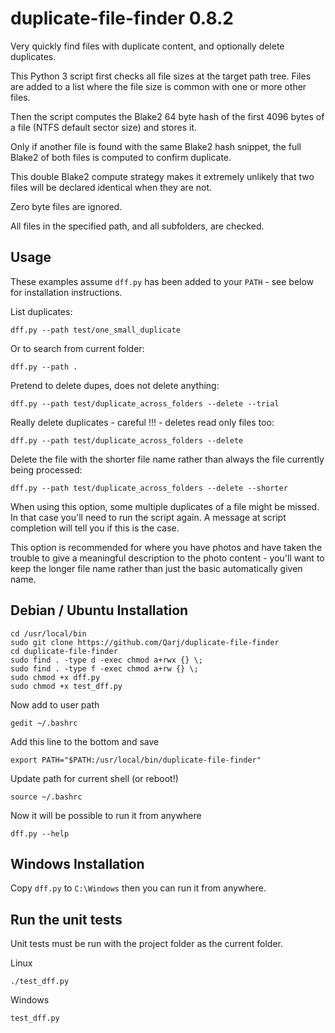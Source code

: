 # duplicate-file-finder 0.8.2

Very quickly find files with duplicate content, and optionally delete duplicates.

This Python 3 script first checks all file sizes at the target path tree.
Files are added to a list where the file size is common with one or more other files.

Then the script computes the Blake2 64 byte hash of the first 4096 bytes of a file (NTFS default sector size) and stores it.

Only if another file is found with the same Blake2 hash snippet, the full Blake2 of both files is computed to confirm duplicate.

This double Blake2 compute strategy makes it extremely unlikely that two files will be declared identical when they are not.

Zero byte files are ignored.

All files in the specified path, and all subfolders, are checked.

## Usage

These examples assume `dff.py` has been added to your `PATH` - see below for installation instructions.

List duplicates:

```
dff.py --path test/one_small_duplicate
```

Or to search from current folder:

```
dff.py --path .
```

Pretend to delete dupes, does not delete anything:

```
dff.py --path test/duplicate_across_folders --delete --trial
```

Really delete duplicates - careful !!! - deletes read only files too:

```
dff.py --path test/duplicate_across_folders --delete
```

Delete the file with the shorter file name rather than always the file currently being processed:

```
dff.py --path test/duplicate_across_folders --delete --shorter
```

When using this option, some multiple duplicates of a file might be missed. In that case you'll need to run
the script again. A message at script completion will tell you if this is the case.

This option is recommended for where you have photos and have taken the trouble to give a meaningful description
to the photo content - you'll want to keep the longer file name rather than just the basic automatically given name.

## Debian / Ubuntu Installation

```
cd /usr/local/bin
sudo git clone https://github.com/Qarj/duplicate-file-finder
cd duplicate-file-finder
sudo find . -type d -exec chmod a+rwx {} \;
sudo find . -type f -exec chmod a+rw {} \;
sudo chmod +x dff.py
sudo chmod +x test_dff.py
```

Now add to user path

```
gedit ~/.bashrc
```

Add this line to the bottom and save

```
export PATH="$PATH:/usr/local/bin/duplicate-file-finder"
```

Update path for current shell (or reboot!)

```
source ~/.bashrc
```

Now it will be possible to run it from anywhere

```
dff.py --help
```

## Windows Installation

Copy `dff.py` to `C:\Windows` then you can run it from anywhere.

## Run the unit tests

Unit tests must be run with the project folder as the current folder.

Linux

```
./test_dff.py
```

Windows

```
test_dff.py
```
